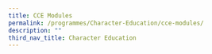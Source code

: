 ```yaml
---
title: CCE Modules
permalink: /programmes/Character-Education/cce-modules/
description: ""
third_nav_title: Character Education
---
```

